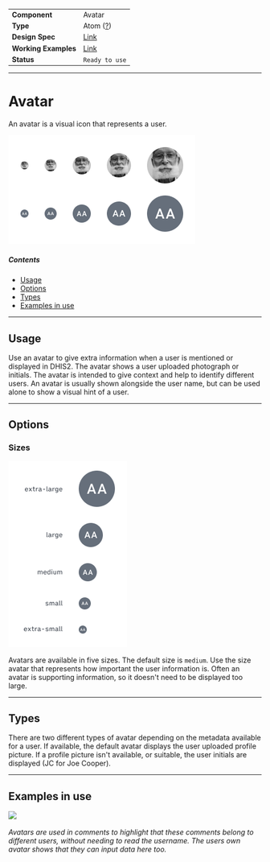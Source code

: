 | |  |
|-------------|------------------|
| **Component** | Avatar |
| **Type** | Atom ([?](http://atomicdesign.bradfrost.com/chapter-2/))|
| **Design Spec** | [Link](../images/avatar-spec.png)|
| **Working Examples** | [Link](https://ui.dhis2.nu/demo/?path=/story/utils-user-avatar--default) |
| **Status** | `Ready to use`|

---

# Avatar

An avatar is a visual icon that represents a user.

![](../images/avatar.png)

##### Contents

- [Usage](#usage)
- [Options](#options)
- [Types](#types)
- [Examples in use](#examples-in-use)

---

## Usage
Use an avatar to give extra information when a user is mentioned or displayed in DHIS2. The avatar shows a user uploaded photograph or initials. The avatar is intended to give context and help to identify different users. An avatar is usually shown alongside the user name, but can be used alone to show a visual hint of a user.

---

## Options

### Sizes

![](../images/avatar-sizes.png)

Avatars are available in five sizes. The default size is `medium`. Use the size avatar that represents how important the user information is. Often an avatar is supporting information, so it doesn't need to be displayed too large.

---

## Types

There are two different types of avatar depending on the metadata available for a user. If available, the default avatar displays the user uploaded profile picture. If a profile picture isn't available, or suitable, the user initials are displayed (JC for Joe Cooper).

---

## Examples in use

![](../images/avatar-example-1.png)

*Avatars are used in comments to highlight that these comments belong to different users, without needing to read the username. The users own avatar shows that they can input data here too.*
